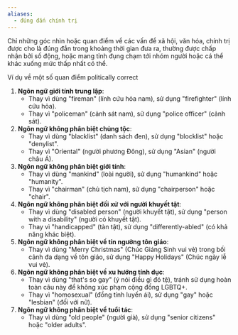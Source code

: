 ```yaml
---
aliases:
  - đúng đắn chính trị
---
```

Chỉ những góc nhìn hoặc quan điểm về các vấn đề xã hội, văn hóa, chính trị được cho là đúng đắn trong khoảng thời gian đưa ra, thường được chấp nhận bởi số động, hoặc mang tỉnh đụng chạm tới nhóm người hoặc cá thể khác xuống mức thấp nhất có thể. 

Ví dụ về một số quan điểm politically correct
1. **Ngôn ngữ giới tính trung lập**:
   - Thay vì dùng "fireman" (lính cứu hỏa nam), sử dụng "firefighter" (lính cứu hỏa).
   - Thay vì "policeman" (cảnh sát nam), sử dụng "police officer" (cảnh sát).
2. **Ngôn ngữ không phân biệt chủng tộc**:
   - Thay vì dùng "blacklist" (danh sách đen), sử dụng "blocklist" hoặc "denylist".
   - Thay vì "Oriental" (người phương Đông), sử dụng "Asian" (người châu Á).
3. **Ngôn ngữ không phân biệt giới tính**:
   - Thay vì dùng "mankind" (loài người), sử dụng "humankind" hoặc "humanity".
   - Thay vì "chairman" (chủ tịch nam), sử dụng "chairperson" hoặc "chair".
4. **Ngôn ngữ không phân biệt đối xử với người khuyết tật**:
   - Thay vì dùng "disabled person" (người khuyết tật), sử dụng "person with a disability" (người có khuyết tật).
   - Thay vì "handicapped" (tàn tật), sử dụng "differently-abled" (có khả năng khác biệt).
5. **Ngôn ngữ không phân biệt về tín ngưỡng tôn giáo**:
   - Thay vì dùng "Merry Christmas" (Chúc Giáng Sinh vui vẻ) trong bối cảnh đa dạng về tôn giáo, sử dụng "Happy Holidays" (Chúc ngày lễ vui vẻ).
6. **Ngôn ngữ không phân biệt về xu hướng tính dục**:
   - Thay vì dùng "that's so gay" (ý nói điều gì đó tệ), tránh sử dụng hoàn toàn câu này để không xúc phạm cộng đồng LGBTQ+.
   - Thay vì "homosexual" (đồng tính luyến ái), sử dụng "gay" hoặc "lesbian" (đối với nữ).
7. **Ngôn ngữ không phân biệt về tuổi tác**:
   - Thay vì dùng "old people" (người già), sử dụng "senior citizens" hoặc "older adults".


